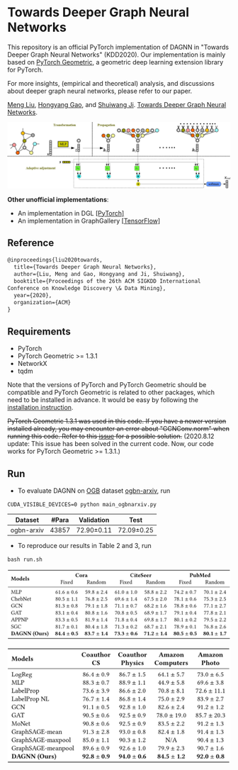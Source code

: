 # Towards Deeper Graph Neural Networks
This repository is an official PyTorch implementation of DAGNN in "Towards Deeper Graph Neural Networks" (KDD2020). Our implementation is mainly based on [PyTorch Geometric](https://pytorch-geometric.readthedocs.io/en/latest/), a geometric deep learning extension library for PyTorch.  

For more insights, (empirical and theoretical) analysis, and discussions about deeper graph neural networks, please refer to our paper.
  
  
[Meng Liu](https://mengliu1998.github.io), [Hongyang Gao](https://faculty.sites.iastate.edu/hygao/), and [Shuiwang Ji](http://people.tamu.edu/~sji/). [Towards Deeper Graph Neural Networks](https://www.kdd.org/kdd2020/accepted-papers/view/towards-deeper-graph-neural-networks).  

![](https://github.com/mengliu1998/Contents/raw/master/DeeperGNN/DAGNN.jpg)


**Other unofficial implementations**:  
* An implementation in DGL [[PyTorch]](https://github.com/dmlc/dgl/tree/master/examples/pytorch/dagnn) 
* An implementation in GraphGallery [[TensorFlow]](https://github.com/EdisonLeeeee/GraphGallery/blob/master/examples/Graph_Neural_Networks/TensorFlow/DAGNN.py) 

## Reference
```
@inproceedings{liu2020towards,
  title={Towards Deeper Graph Neural Networks},
  author={Liu, Meng and Gao, Hongyang and Ji, Shuiwang},
  booktitle={Proceedings of the 26th ACM SIGKDD International Conference on Knowledge Discovery \& Data Mining},
  year={2020},
  organization={ACM}
}
```

## Requirements
* PyTorch
* PyTorch Geometric >= 1.3.1  
* NetworkX
* tqdm  


Note that the versions of PyTorch and PyTorch Geometric should be compatible and PyTorch Geometric is related to other packages, which need to be installed in advance. It would be easy by following the [installation instruction](https://pytorch-geometric.readthedocs.io/en/latest/notes/installation.html#).    

~~PyTorch Geometric 1.3.1 was used in this code. If you have a newer version installed already, you may encounter an error about "GCNConv.norm" when running this code. Refer to this [issue](https://github.com/mengliu1998/DeeperGNN/issues/2) for a possible solution.~~ (2020.8.12 update: This issue has been solved in the current code. Now, our code works for PyTorch Geometric >= 1.3.1.)

## Run
* To evaluate DAGNN on [OGB](https://ogb.stanford.edu) dataset [ogbn-arxiv](https://ogb.stanford.edu/docs/leader_nodeprop/#ogbn-arxiv), run
```linux
CUDA_VISIBLE_DEVICES=0 python main_ogbnarxiv.py
```
|**Dataset**|**#Para**|**Validation**|**Test**|
|-----------|--------------|---------------|----------------|
|ogbn-arxiv|43857|72.90±0.11|72.09±0.25|  

* To reproduce our results in Table 2 and 3, run  
```linux
bash run.sh
```

![](https://github.com/mengliu1998/Contents/blob/master/DeeperGNN/result_citation.png)  

![](https://github.com/mengliu1998/Contents/blob/master/DeeperGNN/result_coauthorship_copurchase.png)
